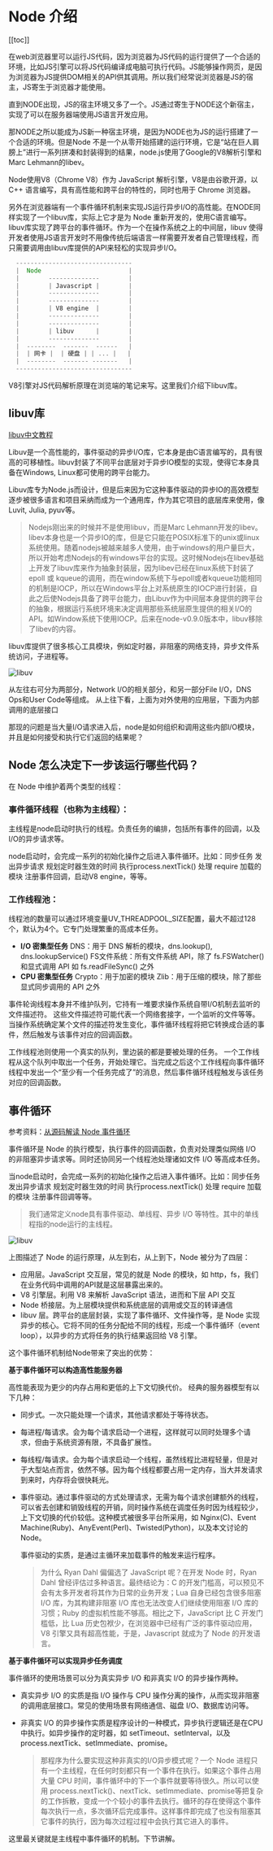 # Node 介绍

[[toc]]

在web浏览器里可以运行JS代码，因为浏览器为JS代码的运行提供了一个合适的环境，比如JS引擎可以将JS代码编译成电脑可执行代码。JS能够操作网页，是因为浏览器为JS提供DOM相关的API供其调用。所以我们经常说浏览器是JS的宿主，JS寄生于浏览器才能使用。

直到NODE出现，JS的宿主环境又多了一个。JS通过寄生于NODE这个新宿主，实现了可以在服务器端使用JS语言开发应用。

那NODE之所以能成为JS新一种宿主环境，是因为NODE也为JS的运行搭建了一个合适的环境。但是Node 不是一个从零开始搭建的运行环境，它是“站在巨人肩膀上”进行一系列拼凑和封装得到的结果，node.js使用了Google的V8解析引擎和Marc Lehmann的libev。

Node使用V8（Chrome V8）作为 JavaScript 解析引擎，V8是由谷歌开源，以 C++ 语言编写，具有高性能和跨平台的特性的，同时也用于 Chrome 浏览器。

另外在浏览器端有一个事件循环机制来实现JS运行异步I/O的高性能。在NODE同样实现了一个libuv库，实际上它才是为 Node 重新开发的，使用C语言编写。libuv库实现了跨平台的事件循环。作为一个在操作系统之上的中间层，libuv 使得开发者使用JS语言开发时不用像传统后端语言一样需要开发者自己管理线程，而只需要调用由libuv库提供的API来轻松的实现异步I/O。

```js
  --------------------------------
  |  Node                        |
  |        --------------        |
  |        | Javascript |        |
  |        --------------        |
  |        --------------        |
  |        | V8 engine  |        |
  |        --------------        |
  |        --------------        |
  |        | libuv      |        |
  |        --------------        |
  |  --------  -------  ------   |
  |  | 网卡 |  | 硬盘 | | ... |   |
  |  --------  ------- -------   |
  --------------------------------
```

V8引擎对JS代码解析原理在浏览端的笔记来写。这里我们介绍下libuv库。

## libuv库

[libuv中文教程](http://luohaha.github.io/Chinese-uvbook/index.html)

Libuv是一个高性能的，事件驱动的异步I/O库，它本身是由C语言编写的，具有很高的可移植性。libuv封装了不同平台底层对于异步IO模型的实现，使得它本身具备在Windows, Linux都可使用的跨平台能力。

Libuv库专为Node.js而设计，但是后来因为它这种事件驱动的异步IO的高效模型逐步被很多语言和项目采纳而成为一个通用库，作为其它项目的底层库来使用，像 Luvit, Julia, pyuv等。

>Nodejs刚出来的时候并不是使用libuv，而是Marc Lehmann开发的libev。libev本身也是一个异步IO的库，但是它只能在POSIX标准下的unix或linux系统使用。随着nodejs被越来越多人使用，由于windows的用户量巨大，所以开始考虑Nodejs的有windows平台的实现。这时候Nodejs在libev基础上开发了libuv库来作为抽象封装层，因为libev已经在linux系统下封装了epoll 或 kqueue的调用，而在window系统下与epoll或者kqueue功能相同的机制是IOCP，所以在Windows平台上对系统原生的IOCP进行封装，自此之后使Nodejs具备了跨平台能力，由Libuv作为中间层本身提供的跨平台的抽象，根据运行系统环境来决定调用那些系统层原生提供的相关I/O的API。如Window系统下使用IOCP。后来在node-v0.9.0版本中，libuv移除了libev的内容。

libuv库提供了很多核心工具模块，例如定时器，非阻塞的网络支持，异步文件系统访问，子进程等。

![libuv](./img/libuv.png)

从左往右可分为两部分，Network I/O的相关部分，和另一部分File I/O，DNS Ops和User Code等组成。
从上往下看，上面为对外使用的应用层，下面为内部调用的底层接口

那现的问题是当大量I/O请求进入后，node是如何组织和调用这些内部I/O模块，并且是如何接受和执行它们返回的结果呢？

## Node 怎么决定下一步该运行哪些代码？

在 Node 中维护着两个类型的线程：

### 事件循环线程（也称为主线程）：

主线程是node启动时执行的线程。负责任务的编排，包括所有事件的回调，以及I/O的异步请求等。

node启动时，会完成一系列的初始化操作之后进入事件循环。比如：同步任务 发出异步请求 规划定时器生效的时间 执行process.nextTick() 处理 require 加载的模块 注册事件回调，启动V8 engine，等等。

### 工作线程池：
线程池的数量可以通过环境变量UV_THREADPOOL_SIZE配置，最大不超过128个，默认为4个。它专门处理繁重的高成本任务。

- **I/O 密集型任务**
DNS：用于 DNS 解析的模块，dns.lookup(), dns.lookupService()
FS文件系统：所有文件系统 API，除了 fs.FSWatcher() 和显式调用 API 如 fs.readFileSync() 之外
- **CPU 密集型任务**
Crypto：用于加密的模块
Zlib：用于压缩的模块，除了那些显式同步调用的 API 之外

事件轮询线程本身并不维护队列，它持有一堆要求操作系统自带I/O机制去监听的文件描述符。 这些文件描述符可能代表一个网络套接字，一个监听的文件等等。 当操作系统确定某个文件的描述符发生变化，事件循环线程将把它转换成合适的事件，然后触发与该事件对应的回调函数。

工作线程池则使用一个真实的队列，里边装的都是要被处理的任务。 一个工作线程从这个队列中取出一个任务，开始处理它。当完成之后这个工作线程向事件循环线程中发出一个“至少有一个任务完成了”的消息，然后事件循环线程触发与该任务对应的回调函数。



## 事件循环

参考资料：[从源码解读 Node 事件循环](https://juejin.im/post/5d439f016fb9a06b29752d5a)

事件循环是 Node 的执行模型，执行事件的回调函数，负责对处理类似网络 I/O 的非阻塞异步请求等。同时还协同另一个线程池处理诸如文件 I/O 等高成本任务。

当node启动时，会完成一系列的初始化操作之后进入事件循环。比如：同步任务 发出异步请求 规划定时器生效的时间 执行process.nextTick() 处理 require 加载的模块 注册事件回调等等。

> 我们通常定义node具有事件驱动、单线程、异步 I/O 等特性。其中的单线程指的node运行的主线程。

![libuv](./img/event_loop.png)

上图描述了 Node 的运行原理，从左到右，从上到下，Node 被分为了四层：

- 应用层。JavaScript 交互层，常见的就是 Node 的模块，如 http，fs，我们在业务代码中调用的API就是这层暴露出来的。
- V8 引擎层。利用 V8 来解析 JavaScript 语法，进而和下层 API 交互
- Node 桥接层。为上层模块提供和系统底层的调用或交互的转译通信
- libuv 层。跨平台的底层封装，实现了事件循环、文件操作等，是 Node 实现异步的核心。它将不同的任务分配给不同的线程，形成一个事件循环（event loop），以异步的方式将任务的执行结果返回给 V8 引擎。


这个事件循环机制给Node带来了突出的优势：

**基于事件循环可以构造高性能服务器**

高性能表现为更少的内存占用和更低的上下文切换代价。
经典的服务器模型有以下几种：

- 同步式。一次只能处理一个请求，其他请求都处于等待状态。
- 每进程/每请求。会为每个请求启动一个进程，这样就可以同时处理多个请求，但由于系统资源有限，不具备扩展性。
- 每线程/每请求。会为每个请求启动一个线程，虽然线程比进程轻量，但是对于大型站点而言，依然不够。因为每个线程都要占用一定内存，当大并发请求到来时，内存将会很快耗光。
- 事件驱动。通过事件驱动的方式处理请求，无需为每个请求创建额外的线程，可以省去创建和销毁线程的开销，同时操作系统在调度任务时因为线程较少，上下文切换的代价较低。这种模式被很多平台所采用，如 Nginx(C)、Event Machine(Ruby)、AnyEvent(Perl)、Twisted(Python)，以及本文讨论的 Node。

    事件驱动的实质，是通过主循环来加载事件的触发来运行程序。

    > 为什么 Ryan Dahl 偏偏选了 JavaScript 呢？在开发 Node 时，Ryan Dahl 曾经评估过多种语言。最终结论为：C 的开发门槛高，可以预见不会有太多开发者将其作为日常的业务开发；Lua 自身已经包含很多阻塞 I/O 库，为其构建非阻塞 I/O 库也无法改变人们继续使用阻塞 I/O 库的习惯；Ruby 的虚拟机性能不够高。相比之下，JavaScript 比 C 开发门槛低，比 Lua 历史包袱少，在浏览器中已经有广泛的事件驱动应用，V8 引擎又具有超高性能，于是，Javascript 就成为了 Node 的开发语言。


**基于事件循环可以实现异步任务调度**

事件循环的使用场景可以分为真实异步 I/O 和非真实 I/O 的异步操作两种。

- 真实异步 I/O 的实质是指 I/O 操作与 CPU 操作分离的操作，从而实现非阻塞的调用底层接口。常见的使用场景有网络通信、磁盘 I/O、数据库访问等。
- 非真实 I/O 的异步操作实质是程序设计的一种模式，异步执行逻辑还是在CPU中执行。如异步操作的定时器，如 setTimeout、setInterval，以及 process.nextTick、setImmediate、promise。

    >那程序为什么要实现这种非真实的I/O异步模式呢？一个 Node 进程只有一个主线程，在任何时刻都只有一个事件在执行。如果这个事件占用大量 CPU 时间，事件循环中的下一个事件就要等待很久。所以可以使用 process.nextTick()、nextTick、setImmediate、promise等把复杂的工作拆散，变成一个个较小的事件去执行。循环的存在使得这个事件每次执行一点，多次循环后完成事件。这样事件即完成了也没有阻塞其它事件的执行，因为每次过程过程中会执行其它进入的事件。

这里最关键就是主线程中事件循环的机制。下节讲解。






